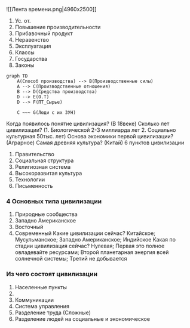 ![[Лента времени.png|4960x2500]]
1. Ус. от.
2. Повышение производительности
3. Прибавочный продукт
4. Неравенство
5. Эксплуатация
6. Классы
7. Государства
8. Законы

```mermaid
graph TD
    A(Способ производства) --> B(Производственные силы)
    A --> C(Производственные отношения)
    B --> D(Средства производства)
    D --> E(О.Т)
    D --> F(ПТ_Сырье)
    
    C ~~~ G(Люди с их ЗУН)
```

Когда появилось понятие цивилизация? (В 18веке)
Сколько лет цивилизации?
(1. Биологической 2-3 миллиарда лет 2. Социально культурная 50тыс. лет)
Основа экономики первой цивилизации? (Аграрное)
Самая древняя культура? (Китай)
6 пунктов цивилизации
1. Правительство
2. Социальная структура
3. Религиозная система 
4. Высокоразвитая культура
5. Технологии
6. Письменность
### 4 Основных типа цивилизации 
1. Природные сообщества
2. Западно Американское
3. Восточный 
4. Современный
Какие цивилизации сейчас?
Китайское; Мусульманское; Западно Американское; Индийское
Какая по стадии цивилизация сейчас?
Нулевая; Первая это полное овладевайте ресурсами; Второй планетарная энергия всей солнечной системы; Третий не добывается
### Из чего состоят цивилизации
1. Населенные пункты
2. 
3. Коммуникации
4. Система управления
5. Разделение труда (Сложные)
6. Разделение людей на социальные и экономическое